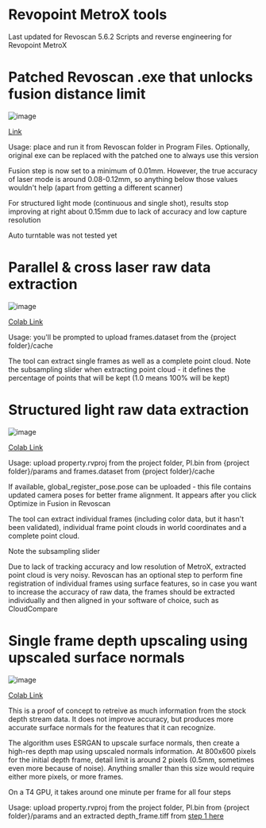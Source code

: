 # Revopoint MetroX tools
Last updated for Revoscan 5.6.2
Scripts and reverse engineering for Revopoint MetroX

# Patched Revoscan .exe that unlocks fusion distance limit
![image](https://github.com/user-attachments/assets/8dc76e15-0fca-46d0-be84-cc8182fe99a2)

[Link](https://github.com/ifilipis/metrox/raw/refs/heads/main/RevoScan5MetroX_patched_5.6.2.exe)

Usage: place and run it from Revoscan folder in Program Files. Optionally, original exe can be replaced with the patched one to always use this version

Fusion step is now set to a minimum of 0.01mm. However, the true accuracy of laser mode is around 0.08-0.12mm, so anything below those values wouldn't help (apart from getting a different scanner)

For structured light mode (continuous and single shot), results stop improving at right about 0.15mm due to lack of accuracy and low capture resolution

Auto turntable was not tested yet

 

# Parallel & cross laser raw data extraction
![image](https://github.com/user-attachments/assets/014a9fd2-81f9-45fe-ad1a-4ba409fd3cd7)

[Colab Link](https://colab.research.google.com/drive/1YHmjcKTnzMG80ej8_0_MHOYLJblzS1Fs)

Usage: you'll be prompted to upload frames.dataset from the {project folder}/cache

The tool can extract single frames as well as a complete point cloud. Note the subsampling slider when extracting point cloud - it defines the percentage of points that will be kept (1.0 means 100% will be kept)

 

# Structured light raw data extraction
![image](https://github.com/user-attachments/assets/50eb3280-52ee-49ab-bc6c-b9b154084e70)

[Colab Link](https://colab.research.google.com/drive/1DwiqnBmaMUU5qXByF6CON_3EOUxDNilw)

Usage: upload property.rvproj from the project folder, Pl.bin from {project folder}/params and frames.dataset from {project folder}/cache

If available, global_register_pose.pose can be uploaded - this file contains updated camera poses for better frame alignment. It appears after you click Optimize in Fusion in Revoscan

The tool can extract individual frames (including color data, but it hasn't been validated), individual frame point clouds in world coordinates and a complete point cloud.

Note the subsampling slider

Due to lack of tracking accuracy and low resolution of MetroX, extracted point cloud is very noisy. Revoscan has an optional step to perform fine registration of individual frames using surface features, so in case you want to increase the accuracy of raw data, the frames should be extracted individually and then aligned in your software of choice, such as CloudCompare

 

# Single frame depth upscaling using upscaled surface normals
![image](https://github.com/user-attachments/assets/7480edd9-7d87-4135-b31f-34d2954c4a27)

[Colab Link](https://colab.research.google.com/drive/1QHjJilEoRjJZEYjfA3Bb9Deql10p3j_2)

This is a proof of concept to retreive as much information from the stock depth stream data. It does not improve accuracy, but produces more accurate surface normals for the features that it can recognize.

The algorithm uses ESRGAN to upscale surface normals, then create a high-res depth map using upscaled normals information. At 800x600 pixels for the initial depth frame, detail limit is around 2 pixels (0.5mm, sometimes even more because of noise). Anything smaller than this size would require either more pixels, or more frames.

On a T4 GPU, it takes around one minute per frame for all four steps

Usage: upload property.rvproj from the project folder, Pl.bin from {project folder}/params and an extracted depth_frame.tiff from [step 1 here](https://colab.research.google.com/drive/1DwiqnBmaMUU5qXByF6CON_3EOUxDNilw)
